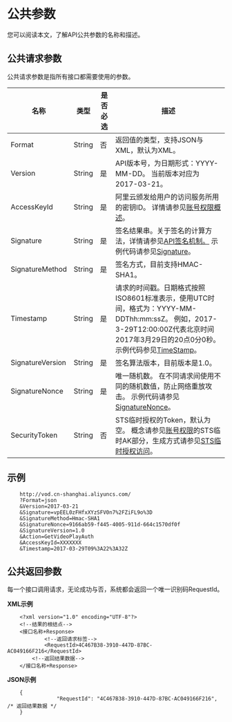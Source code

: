 公共参数 
=========================

您可以阅读本文，了解API公共参数的名称和描述。

公共请求参数 
---------------------------

公共请求参数是指所有接口都需要使用的参数。




|        名称        |   类型   | 是否必选 |                                                                                                       描述                                                                                                        |
|------------------|--------|------|-----------------------------------------------------------------------------------------------------------------------------------------------------------------------------------------------------------------|
| Format           | String | 否    | 返回值的类型，支持JSON与XML，默认为XML。                                                                                                                                                                                       |
| Version          | String | 是    | API版本号，为日期形式：YYYY-MM-DD。 当前版本对应为2017-03-21。                                                                                                                                                     |
| AccessKeyId      | String | 是    | 阿里云颁发给用户的访问服务所用的密钥ID。 详情请参见[账号权限概述]()。                                                                                                                                       |
| Signature        | String | 是    | 签名结果串。关于签名的计算方法，详情请参见[API签名机制。](/cn.zh-CN/服务端API/调用方式/签名机制.md) 示例代码请参见[Signature](/cn.zh-CN/服务端API/调用方式/签名机制.md)。                                         |
| SignatureMethod  | String | 是    | 签名方式，目前支持HMAC-SHA1。                                                                                                                                                                                             |
| Timestamp        | String | 是    | 请求的时间戳。日期格式按照ISO8601标准表示，使用UTC时间，格式为：YYYY-MM-DDThh:mm:ssZ。 例如，2017-3-29T12:00:00Z代表北京时间2017年3月29日的20点0分0秒。 示例代码参见[TimeStamp](/cn.zh-CN/服务端API/调用方式/签名机制.md)。 |
| SignatureVersion | String | 是    | 签名算法版本，目前版本是1.0。                                                                                                                                                                                                |
| SignatureNonce   | String | 是    | 唯一随机数。 在不同请求间使用不同的随机数值，防止网络重放攻击。 示例代码请参见[SignatureNonce](/cn.zh-CN/服务端API/调用方式/签名机制.md)。                                                                     |
| SecurityToken    | String | 否    | STS临时授权的Token，默认为空。 概念请参见[账号权限]()的STS临时AK部分，生成方式请参见[STS临时授权访问]()。                                                                                         |



示例 
-----------------------

        http://vod.cn-shanghai.aliyuncs.com/
        ?Format=json 
        &Version=2017-03-21
        &Signature=vpEEL0zFHfxXYzSFV0n7%2FZiFL9o%3D 
        &SignatureMethod=Hmac-SHA1
        &SignatureNonce=9166ab59-f445-4005-911d-664c1570df0f
        &SignatureVersion=1.0
        &Action=GetVideoPlayAuth
        &AccessKeyId=XXXXXXX  
        &Timestamp=2017-03-29T09%3A22%3A32Z
                    



公共返回参数 
---------------------------

每一个接口调用请求，无论成功与否，系统都会返回一个唯一识别码RequestId。

**XML示例** 

        <?xml version="1.0" encoding="UTF-8"?>
        <!--结果的根结点--> 
        <接口名称+Response> 
                <!--返回请求标签-->
                <RequestId>4C467B38-3910-447D-87BC-AC049166F216</RequestId>
            <!--返回结果数据--> 
        </接口名称+Response>
                    



**JSON示例** 

        {
                    "RequestId": "4C467B38-3910-447D-87BC-AC049166F216", /* 返回结果数据 */
        }
                    


